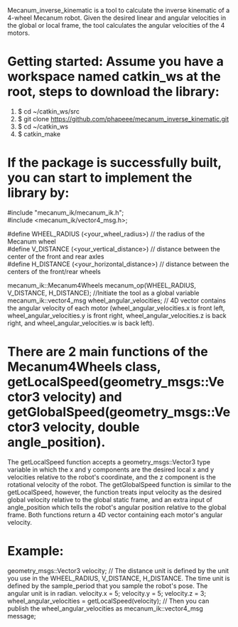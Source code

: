 Mecanum_inverse_kinematic is a tool to calculate the inverse kinematic of a 4-wheel Mecanum robot. Given the desired linear and angular velocities in the global or local frame, the tool calculates the angular velocities of the 4 motors.

# Getting started: Assume you have a workspace named catkin_ws at the root, steps to download the library:
  1. $ cd ~/catkin_ws/src
  2. $ git clone https://github.com/phapeee/mecanum_inverse_kinematic.git
  3. $ cd ~/catkin_ws
  4. $ catkin_make
# If the package is successfully built, you can start to implement the library by:
  #include "mecanum_ik/mecanum_ik.h";  
  #include <mecanum_ik/vector4_msg.h>;
  
  #define WHEEL_RADIUS (<your_wheel_radius>)    // the radius of the Mecanum wheel<br/>
  #define V_DISTANCE (<your_vertical_distance>)  // distance between the center of the front and rear axles<br/>
  #define H_DISTANCE (<your_horizontal_distance>)  // distance between the centers of the front/rear wheels<br/>

  mecanum_ik::Mecanum4Wheels mecanum_op(WHEEL_RADIUS, V_DISTANCE, H_DISTANCE);  //Initiate the tool as a global variable<br/>
  mecanum_ik::vector4_msg wheel_angular_velocities;  // 4D vector contains the angular velocity of each motor (wheel_angular_velocities.x is front left, wheel_angular_velocities.y is front right, wheel_angular_velocities.z is back right, and wheel_angular_velocities.w is back left).

# There are 2 main functions of the Mecanum4Wheels class, getLocalSpeed(geometry_msgs::Vector3 velocity) and getGlobalSpeed(geometry_msgs::Vector3 velocity, double angle_position).
The getLocalSpeed function accepts a geometry_msgs::Vector3 type variable in which the x and y components are the desired local x and y velocities relative to the robot's coordinate, and the z component is the rotational velocity of the robot.
The getGlobalSpeed function is similar to the getLocalSpeed, however, the function treats input velocity as the desired global velocity relative to the global static frame, and an extra input of angle_position which tells the robot's angular position relative to the global frame.
Both functions return a 4D vector containing each motor's angular velocity.
# Example:
  geometry_msgs::Vector3 velocity;
  // The distance unit is defined by the unit you use in the WHEEL_RADIUS, V_DISTANCE, H_DISTANCE. The time unit is defined by the sample_period that you sample the robot's pose. The angular unit is in radian.
  velocity.x = 5;
  velocity.y = 5;
  velocity.z = 3;
  wheel_angular_velocities = getLocalSpeed(velocity);
  // Then you can publish the wheel_angular_velocities as mecanum_ik::vector4_msg message;
